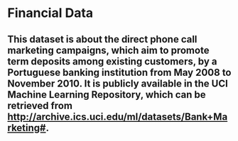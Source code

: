 # Financial Data

## This dataset is about the direct phone call marketing campaigns, which aim to promote term deposits among existing customers, by a Portuguese banking institution from May 2008 to November 2010. It is publicly available in the UCI Machine Learning Repository, which can be retrieved from http://archive.ics.uci.edu/ml/datasets/Bank+Marketing#.
